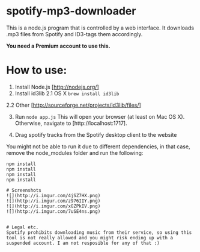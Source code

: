 spotify-mp3-downloader
======================

This is a node.js program that is controlled by a web interface. It downloads .mp3 files from Spotify and ID3-tags them accordingly.

**You need a Premium account to use this.**

# How to use:

1. Install Node.js [http://nodejs.org/]
2. Install id3lib
2.1 OS X
`brew install id3lib`

2.2 Other
[http://sourceforge.net/projects/id3lib/files/]

3. Run `node app.js`
This will open your browser (at least on Mac OS X). Otherwise, navigate to [http://localhost:1717].

4. Drag spotify tracks from the Spotify desktop client to the website

You might not be able to run it due to different dependencies, in that case, remove the node_modules folder and run the following:

```
npm install 
npm install 
npm install 
npm install 

# Screenshots
![](http://i.imgur.com/4jSZ7HX.png)
![](http://i.imgur.com/z976IIY.png)
![](http://i.imgur.com/xGZPkIV.png)
![](http://i.imgur.com/7uSE4ns.png)


# Legal etc.
Spotify prohibits downloading music from their service, so using this tool is not really allowed and you might risk ending up with a suspended account. I am not resposible for any of that :)

